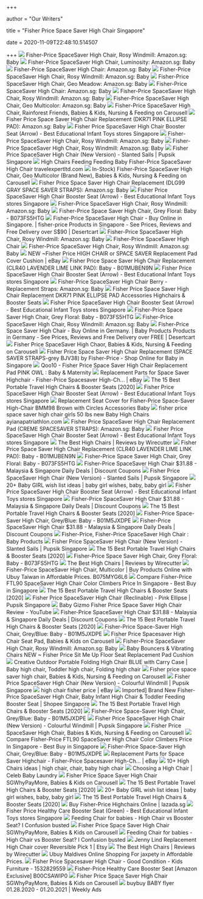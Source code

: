 +++
        
author = "Our Writers"
        
title = "Fisher Price Space Saver High Chair Singapore"
        
date = 2020-11-09T22:48:10.514507
        
+++
[ ![](https://m.media-amazon.com/images/S/aplus-media/vc/ca632626-b558-4ada-95f6-6409339b3554._CR13,0,300,300_PT0_SX300__.jpg)](https://m.media-amazon.com/images/S/aplus-media/vc/ca632626-b558-4ada-95f6-6409339b3554._CR13,0,300,300_PT0_SX300__.jpg) Fisher-Price SpaceSaver High Chair, Rosy Windmill: Amazon.sg: Baby
[ ![](https://images-na.ssl-images-amazon.com/images/I/415p6qbDbbL._AC_SY400_.jpg)](https://images-na.ssl-images-amazon.com/images/I/415p6qbDbbL._AC_SY400_.jpg) Fisher-Price SpaceSaver High Chair, Luminosity: Amazon.sg: Baby
[ ![](https://images-na.ssl-images-amazon.com/images/I/41SRGAwn38L._AC_SY400_.jpg)](https://images-na.ssl-images-amazon.com/images/I/41SRGAwn38L._AC_SY400_.jpg) Fisher-Price SpaceSaver High Chair: Amazon.sg: Baby
[ ![](https://images-na.ssl-images-amazon.com/images/I/41NCoETXFGL._AC_SY400_.jpg)](https://images-na.ssl-images-amazon.com/images/I/41NCoETXFGL._AC_SY400_.jpg) Fisher-Price SpaceSaver High Chair, Rosy Windmill: Amazon.sg: Baby
[ ![](https://images-na.ssl-images-amazon.com/images/I/41KxfNb2B7L._AC_SY400_.jpg)](https://images-na.ssl-images-amazon.com/images/I/41KxfNb2B7L._AC_SY400_.jpg) Fisher-Price SpaceSaver High Chair, Geo Meadow: Amazon.sg: Baby
[ ![](https://images-na.ssl-images-amazon.com/images/I/41aRB9mpprL._AC_SY400_.jpg)](https://images-na.ssl-images-amazon.com/images/I/41aRB9mpprL._AC_SY400_.jpg) Fisher-Price SpaceSaver High Chair: Amazon.sg: Baby
[ ![](https://m.media-amazon.com/images/S/aplus-media/vc/270eaf69-47a1-41bf-9d21-54a3c1862278._CR0,0,300,400_PT0_SX300__.jpg)](https://m.media-amazon.com/images/S/aplus-media/vc/270eaf69-47a1-41bf-9d21-54a3c1862278._CR0,0,300,400_PT0_SX300__.jpg) Fisher-Price SpaceSaver High Chair, Rosy Windmill: Amazon.sg: Baby
[ ![](https://images-na.ssl-images-amazon.com/images/I/41AGRU6VLWL._AC_SY400_.jpg)](https://images-na.ssl-images-amazon.com/images/I/41AGRU6VLWL._AC_SY400_.jpg) Fisher-Price SpaceSaver High Chair, Geo Multicolor: Amazon.sg: Baby
[ ![](https://media.karousell.com/media/photos/products/2019/02/25/fisherprice_spacesaver_high_chair_rainforest_friends_1551064412_16125bd90_progressive)](https://media.karousell.com/media/photos/products/2019/02/25/fisherprice_spacesaver_high_chair_rainforest_friends_1551064412_16125bd90_progressive) Fisher-Price SpaceSaver High Chair, Rainforest Friends, Babies & Kids,  Nursing & Feeding on Carousell
[ ![](https://images-na.ssl-images-amazon.com/images/I/41k3EPBql8L._AC_SY400_.jpg)](https://images-na.ssl-images-amazon.com/images/I/41k3EPBql8L._AC_SY400_.jpg) Fisher Price Space Saver High Chair Replacement (DKR71 PINK ELLIPSE PAD):  Amazon.sg: Baby
[ ![](https://www.lamkins.com.sg/images/Fisher%20Price%20SpaceSaver%20High%20Chair%20Arrow.jpg)](https://www.lamkins.com.sg/images/Fisher%20Price%20SpaceSaver%20High%20Chair%20Arrow.jpg) Fisher Price SpaceSaver High Chair Booster Seat (Arrow) - Best Educational  Infant Toys stores Singapore
[ ![](https://m.media-amazon.com/images/S/aplus-media/vc/11acc970-00f3-49bc-ba64-a208771d19b3._CR0,0,300,300_PT0_SX300__.jpg)](https://m.media-amazon.com/images/S/aplus-media/vc/11acc970-00f3-49bc-ba64-a208771d19b3._CR0,0,300,300_PT0_SX300__.jpg) Fisher-Price SpaceSaver High Chair, Rosy Windmill: Amazon.sg: Baby
[ ![](https://m.media-amazon.com/images/S/aplus-media/vc/ba8fd99f-ed83-4c62-9d7a-9b2c63c3c425._CR0,0,300,300_PT0_SX300__.jpg)](https://m.media-amazon.com/images/S/aplus-media/vc/ba8fd99f-ed83-4c62-9d7a-9b2c63c3c425._CR0,0,300,300_PT0_SX300__.jpg) Fisher-Price SpaceSaver High Chair, Rosy Windmill: Amazon.sg: Baby
[ ![](https://www.pupsikstudio.com/media/catalog/product/cache/1/image/450x/9df78eab33525d08d6e5fb8d27136e95/6/1/61m3pobrlul._sl1500_.jpg)](https://www.pupsikstudio.com/media/catalog/product/cache/1/image/450x/9df78eab33525d08d6e5fb8d27136e95/6/1/61m3pobrlul._sl1500_.jpg) Fisher Price SpaceSaver High Chair (New Version) - Slanted Sails | Pupsik  Singapore
[ ![](https://cdn11.bigcommerce.com/s-qf71ac0q/images/stencil/1280x1280/products/589/760/spacesaver__21244.1441644179.jpg)](https://cdn11.bigcommerce.com/s-qf71ac0q/images/stencil/1280x1280/products/589/760/spacesaver__21244.1441644179.jpg) High Chairs Feeding Feeding Baby Fisher-Price SpaceSaver High Chair  travelexpertltd.com
[ ![](https://media.karousell.com/media/photos/products/2018/10/20/instock_fisherprice_spacesaver_high_chair_geo_multicolor_brand_new_1540042079_1b4b64ae_progressive.jpg)](https://media.karousell.com/media/photos/products/2018/10/20/instock_fisherprice_spacesaver_high_chair_geo_multicolor_brand_new_1540042079_1b4b64ae_progressive.jpg) In-Stock) Fisher-Price SpaceSaver High Chair, Geo Multicolor (Brand New),  Babies & Kids, Nursing & Feeding on Carousell
[ ![](https://images-na.ssl-images-amazon.com/images/I/31h3wIVwwRL._AC_SY400_.jpg)](https://images-na.ssl-images-amazon.com/images/I/31h3wIVwwRL._AC_SY400_.jpg) Fisher Price Space Saver High Chair Replacement (DLG99 GRAY SPACE SAVER  STRAPS): Amazon.sg: Baby
[ ![](https://www.lamkins.com.sg/images/Fisher%20Price%20SpaceSaver%20High%20Chair%20Arrow%205.jpg)](https://www.lamkins.com.sg/images/Fisher%20Price%20SpaceSaver%20High%20Chair%20Arrow%205.jpg) Fisher Price SpaceSaver High Chair Booster Seat (Arrow) - Best Educational  Infant Toys stores Singapore
[ ![](https://images-na.ssl-images-amazon.com/images/I/518HnifIkeL._AC_SY400_.jpg)](https://images-na.ssl-images-amazon.com/images/I/518HnifIkeL._AC_SY400_.jpg) Fisher-Price SpaceSaver High Chair, Rosy Windmill: Amazon.sg: Baby
[ ![](http://www.ktrainfitness.ca/bmz_cache/d/Fisher-Price%20Space%20Saver%20High%20Chair%20%20Grey%20Floral%20-%20B073FS5HTG_5_458x500.jpg)](http://www.ktrainfitness.ca/bmz_cache/d/Fisher-Price%20Space%20Saver%20High%20Chair%20%20Grey%20Floral%20-%20B073FS5HTG_5_458x500.jpg) Fisher-Price Space Saver High Chair, Grey Floral: Baby - B073FS5HTG
[ ![](https://m.media-amazon.com/images/I/61LPik6cwlL.jpg)](https://m.media-amazon.com/images/I/61LPik6cwlL.jpg) Fisher-Price SpaceSaver High Chair - Buy Online in Singapore. | fisher-price  Products in Singapore - See Prices, Reviews and Free Delivery over S$90 |  Desertcart
[ ![](https://m.media-amazon.com/images/S/aplus-media/vc/0486dabe-f4ed-43df-80c4-db0ad4350d7e._CR0,0,300,300_PT0_SX300__.jpg)](https://m.media-amazon.com/images/S/aplus-media/vc/0486dabe-f4ed-43df-80c4-db0ad4350d7e._CR0,0,300,300_PT0_SX300__.jpg) Fisher-Price SpaceSaver High Chair, Rosy Windmill: Amazon.sg: Baby
[ ![](https://s.yimg.com/ny/api/res/1.2/DUNc_7SqIvalxpxVRVWb.Q--~A/YXBwaWQ9aGlnaGxhbmRlcjtzbT0xO3c9ODAw/http://media.zenfs.com/en-US/homerun/good_housekeeping_561/f3052d3d92dfcfe131f1713d76a8d78b)](https://s.yimg.com/ny/api/res/1.2/DUNc_7SqIvalxpxVRVWb.Q--~A/YXBwaWQ9aGlnaGxhbmRlcjtzbT0xO3c9ODAw/http://media.zenfs.com/en-US/homerun/good_housekeeping_561/f3052d3d92dfcfe131f1713d76a8d78b) Fisher-Price SpaceSaver High Chair
[ ![](https://m.media-amazon.com/images/S/aplus-media/vc/28a473c9-49d5-48df-9e4a-8dd3de4d312a._CR0,4,300,300_PT0_SX300__.jpg)](https://m.media-amazon.com/images/S/aplus-media/vc/28a473c9-49d5-48df-9e4a-8dd3de4d312a._CR0,4,300,300_PT0_SX300__.jpg) Fisher-Price SpaceSaver High Chair, Rosy Windmill: Amazon.sg: Baby
[ ![](https://i.ebayimg.com/images/g/eiIAAOSwIB9fh-NN/s-l300.jpg)](https://i.ebayimg.com/images/g/eiIAAOSwIB9fh-NN/s-l300.jpg) NEW ~Fisher Price HIGH CHAIR or SPACE SAVER Replacement Pad Cover Cushion |  eBay
[ ![](http://www.ktrainfitness.ca/bmz_cache/8/Fisher%20Price%20Space%20Saver%20High%20Chair%20Replacement%20(CLR40%20LAVENDER%20LIME%20LINK%20PAD)%20-%20B01MUBEN9N_377x500.jpg)](http://www.ktrainfitness.ca/bmz_cache/8/Fisher%20Price%20Space%20Saver%20High%20Chair%20Replacement%20(CLR40%20LAVENDER%20LIME%20LINK%20PAD)%20-%20B01MUBEN9N_377x500.jpg) Fisher Price Space Saver High Chair Replacement (CLR40 LAVENDER LIME LINK  PAD): Baby - B01MUBEN9N
[ ![](https://www.lamkins.com.sg/images/Fisher%20Price%20SpaceSaver%20High%20Chair%20Arrow%204.jpg)](https://www.lamkins.com.sg/images/Fisher%20Price%20SpaceSaver%20High%20Chair%20Arrow%204.jpg) Fisher Price SpaceSaver High Chair Booster Seat (Arrow) - Best Educational  Infant Toys stores Singapore
[ ![](https://images-na.ssl-images-amazon.com/images/I/2179lxo%2BVpL._AC_SY400_.jpg)](https://images-na.ssl-images-amazon.com/images/I/2179lxo%2BVpL._AC_SY400_.jpg) Fisher-Price SpaceSaver High Chair Berry - Replacement Straps: Amazon.sg:  Baby
[ ![](https://media.kohlsimg.com/is/image/kohls/2508111_Arrow_Dynamic?wid=500&hei=500&op_sharpen=1)](https://media.kohlsimg.com/is/image/kohls/2508111_Arrow_Dynamic?wid=500&hei=500&op_sharpen=1) Fisher Price Space Saver High Chair Replacement DKR71 PINK ELLIPSE PAD  Accessories Highchairs & Booster Seats
[ ![](https://www.lamkins.com.sg/images/Fisher%20Price%20SpaceSaver%20High%20Chair%20Arrow%202.jpg)](https://www.lamkins.com.sg/images/Fisher%20Price%20SpaceSaver%20High%20Chair%20Arrow%202.jpg) Fisher Price SpaceSaver High Chair Booster Seat (Arrow) - Best Educational  Infant Toys stores Singapore
[ ![](http://www.ktrainfitness.ca/bmz_cache/d/Fisher-Price%20Space%20Saver%20High%20Chair%20%20Grey%20Floral%20-%20B073FS5HTG_0_500x500.jpg)](http://www.ktrainfitness.ca/bmz_cache/d/Fisher-Price%20Space%20Saver%20High%20Chair%20%20Grey%20Floral%20-%20B073FS5HTG_0_500x500.jpg) Fisher-Price Space Saver High Chair, Grey Floral: Baby - B073FS5HTG
[ ![](https://m.media-amazon.com/images/S/aplus-media/vc/c95c3481-a4dc-480c-b6d4-fec4c6ca5eb4._CR0,0,300,300_PT0_SX300__.jpg)](https://m.media-amazon.com/images/S/aplus-media/vc/c95c3481-a4dc-480c-b6d4-fec4c6ca5eb4._CR0,0,300,300_PT0_SX300__.jpg) Fisher-Price SpaceSaver High Chair, Rosy Windmill: Amazon.sg: Baby
[ ![](https://images-na.ssl-images-amazon.com/images/I/41UZihmRh2L.jpg)](https://images-na.ssl-images-amazon.com/images/I/41UZihmRh2L.jpg) Fisher-Price Space Saver High Chair - Buy Online in Germany. | Baby  Products Products in Germany - See Prices, Reviews and Free Delivery over  FREE | Desertcart
[ ![](https://media.karousell.com/media/photos/products/2019/11/12/fisher_price_spacesaver_high_chaor_1573542109_7025e516_progressive.jpg)](https://media.karousell.com/media/photos/products/2019/11/12/fisher_price_spacesaver_high_chaor_1573542109_7025e516_progressive.jpg) Fisher Price SpaceSaver High Chaor, Babies & Kids, Nursing & Feeding on  Carousell
[ ![](https://cdn-o.fishpond.com/0116/179/972/183696187/original.jpeg)](https://cdn-o.fishpond.com/0116/179/972/183696187/original.jpeg) Fisher Price Space Saver High Chair Replacement (SPACE SAVER STRAPS-grey  BJV38) by Fisher-Price - Shop Online for Baby in Singapore
[ ![](https://gd.image-gmkt.com/li/567/885/430885567.g_520-w_g.jpg)](https://gd.image-gmkt.com/li/567/885/430885567.g_520-w_g.jpg) Qoo10 - Fisher Price Space Saver High Chair Replacement Pad PINK OWL : Baby  & Maternity
[ ![](https://i.ebayimg.com/images/g/Qp8AAOSwuoZfXH~7/s-l300.jpg)](https://i.ebayimg.com/images/g/Qp8AAOSwuoZfXH~7/s-l300.jpg) Replacement Parts for Space Saver Highchair - Fisher-Price Spacesaver High-Ch...  | eBay
[ ![](https://upgradedpoints.com/wp-content/uploads/2019/08/portable-travel-high-chair.jpg)](https://upgradedpoints.com/wp-content/uploads/2019/08/portable-travel-high-chair.jpg) The 15 Best Portable Travel High Chairs & Booster Seats [2020]
[ ![](https://www.lamkins.com.sg/images/Fisher%20Price%20SpaceSaver%20High%20Chair%20Arrow%203.jpg)](https://www.lamkins.com.sg/images/Fisher%20Price%20SpaceSaver%20High%20Chair%20Arrow%203.jpg) Fisher Price SpaceSaver High Chair Booster Seat (Arrow) - Best Educational  Infant Toys stores Singapore
[ ![](https://images-na.ssl-images-amazon.com/images/I/61ZHAH1lqDL._SL1070_.jpg)](https://images-na.ssl-images-amazon.com/images/I/61ZHAH1lqDL._SL1070_.jpg) Replacement Seat Cover for Fisher-Price Space-Saver High-Chair BMM98 Brown  with Circles Accessories Baby
[ ![](https://i5.walmartimages.com/dfw/6e29e393-a095/k2-_480d6410-599f-43db-960f-d4bdbf1f6c5c.v1.jpg)](https://i5.walmartimages.com/dfw/6e29e393-a095/k2-_480d6410-599f-43db-960f-d4bdbf1f6c5c.v1.jpg) fisher price space saver high chair girls 50 lbs new Baby High Chairs  ayianapatriathlon.com
[ ![](https://images-na.ssl-images-amazon.com/images/I/21caQmPTSnL._AC_SY400_.jpg)](https://images-na.ssl-images-amazon.com/images/I/21caQmPTSnL._AC_SY400_.jpg) Fisher Price SpaceSaver High Chair Replacement Pad (CREME SPACESAVER  STRAPS): Amazon.sg: Baby
[ ![](https://www.lamkins.com.sg/images/Fisher%20Price%20SpaceSaver%20High%20Chair%20Arrow%207.jpg)](https://www.lamkins.com.sg/images/Fisher%20Price%20SpaceSaver%20High%20Chair%20Arrow%207.jpg) Fisher Price SpaceSaver High Chair Booster Seat (Arrow) - Best Educational  Infant Toys stores Singapore
[ ![](https://cdn.thewirecutter.com/wp-content/uploads/2017/07/high-chairs-2x1-fullres-4207-1024x512.jpg)](https://cdn.thewirecutter.com/wp-content/uploads/2017/07/high-chairs-2x1-fullres-4207-1024x512.jpg) The Best High Chairs | Reviews by Wirecutter
[ ![](http://www.ktrainfitness.ca/bmz_cache/6/Fisher%20Price%20Space%20Saver%20High%20Chair%20Replacement%20(CLR40%20LAVENDER%20LIME%20LINK%20PAD)%20-%20B01MUBEN9N_0_463x500.jpg)](http://www.ktrainfitness.ca/bmz_cache/6/Fisher%20Price%20Space%20Saver%20High%20Chair%20Replacement%20(CLR40%20LAVENDER%20LIME%20LINK%20PAD)%20-%20B01MUBEN9N_0_463x500.jpg) Fisher Price Space Saver High Chair Replacement (CLR40 LAVENDER LIME LINK  PAD): Baby - B01MUBEN9N
[ ![](http://www.ktrainfitness.ca/bmz_cache/2/Fisher-Price%20Space%20Saver%20High%20Chair%20%20Grey%20Floral%20-%20B073FS5HTG_3_445x500.jpg)](http://www.ktrainfitness.ca/bmz_cache/2/Fisher-Price%20Space%20Saver%20High%20Chair%20%20Grey%20Floral%20-%20B073FS5HTG_3_445x500.jpg) Fisher-Price Space Saver High Chair, Grey Floral: Baby - B073FS5HTG
[ ![](http://www.mydeal.asia/wp-content/uploads/thumbs_dir/Fisher-Price-SpaceSaver-High-Chair--1shan7dnqxu86vx7iqj8o7repi0qfl2f41meav8f41hw.jpg)](http://www.mydeal.asia/wp-content/uploads/thumbs_dir/Fisher-Price-SpaceSaver-High-Chair--1shan7dnqxu86vx7iqj8o7repi0qfl2f41meav8f41hw.jpg) Fisher-Price SpaceSaver High Chair $31.88 - Malaysia & Singapore Daily  Deals | Discount Coupons
[ ![](https://www.pupsikstudio.com/media/catalog/product/cache/1/image/450x/9df78eab33525d08d6e5fb8d27136e95/6/1/61_51paf2fl._sl1500_.jpg)](https://www.pupsikstudio.com/media/catalog/product/cache/1/image/450x/9df78eab33525d08d6e5fb8d27136e95/6/1/61_51paf2fl._sl1500_.jpg) Fisher Price SpaceSaver High Chair (New Version) - Slanted Sails | Pupsik  Singapore
[ ![](https://i.pinimg.com/236x/f6/fb/1f/f6fb1fd802cdcddba7f47c126f5e6fda--butterfly-baby-space-saver.jpg)](https://i.pinimg.com/236x/f6/fb/1f/f6fb1fd802cdcddba7f47c126f5e6fda--butterfly-baby-space-saver.jpg) 20+ Baby GIRL wish list ideas | baby girl wishes, baby, baby girl
[ ![](https://www.lamkins.com.sg/images/Fisher%20Price%20SpaceSaver%20High%20Chair%20Booster%20Seat%20Arrow%20Dynamic%20DRF75%20box.jpg)](https://www.lamkins.com.sg/images/Fisher%20Price%20SpaceSaver%20High%20Chair%20Booster%20Seat%20Arrow%20Dynamic%20DRF75%20box.jpg) Fisher Price SpaceSaver High Chair Booster Seat (Arrow) - Best Educational  Infant Toys stores Singapore
[ ![](http://www.mydeal.asia/wp-content/uploads/thumbs_dir/Fisher-Price-SpaceSaver-High-Chair-2-1shan7ivqnt3c8f7xo1hxlm39otsoztvud08rz7rdaxg.jpg)](http://www.mydeal.asia/wp-content/uploads/thumbs_dir/Fisher-Price-SpaceSaver-High-Chair-2-1shan7ivqnt3c8f7xo1hxlm39otsoztvud08rz7rdaxg.jpg) Fisher-Price SpaceSaver High Chair $31.88 - Malaysia & Singapore Daily  Deals | Discount Coupons
[ ![](https://m.media-amazon.com/images/I/41cGfw8Ql9L.jpg)](https://m.media-amazon.com/images/I/41cGfw8Ql9L.jpg) The 15 Best Portable Travel High Chairs & Booster Seats [2020]
[ ![](http://www.ktrainfitness.ca/bmz_cache/4/Fisher-Price%20Space-Saver%20High%20Chair%20%20GreyBlue%20-%20B01M5JXDPE_3_312x500.jpg)](http://www.ktrainfitness.ca/bmz_cache/4/Fisher-Price%20Space-Saver%20High%20Chair%20%20GreyBlue%20-%20B01M5JXDPE_3_312x500.jpg) Fisher-Price Space-Saver High Chair, Grey/Blue: Baby - B01M5JXDPE
[ ![](http://www.mydeal.asia/wp-content/uploads/thumbs_dir/Fisher-Price-SpaceSaver-High-Chair-3-1shan7o3qdryhkx8cljr6zgrtvmuyelckoe39373mkd0.jpg)](http://www.mydeal.asia/wp-content/uploads/thumbs_dir/Fisher-Price-SpaceSaver-High-Chair-3-1shan7o3qdryhkx8cljr6zgrtvmuyelckoe39373mkd0.jpg) Fisher-Price SpaceSaver High Chair $31.88 - Malaysia & Singapore Daily  Deals | Discount Coupons
[ ![](https://1outlets.com/img-vCDN/40806d97367fc7584acc95b6abe34de1,0.jpg.jpg)](https://1outlets.com/img-vCDN/40806d97367fc7584acc95b6abe34de1,0.jpg.jpg) Fisher-Price, Fisher-Price SpaceSaver High Chair : Baby Products
[ ![](https://www.pupsikstudio.com/media/catalog/product/cache/1/image/450x/9df78eab33525d08d6e5fb8d27136e95/7/1/71vwbrzlagl._sl1500_.jpg)](https://www.pupsikstudio.com/media/catalog/product/cache/1/image/450x/9df78eab33525d08d6e5fb8d27136e95/7/1/71vwbrzlagl._sl1500_.jpg) Fisher Price SpaceSaver High Chair (New Version) - Slanted Sails | Pupsik  Singapore
[ ![](https://m.media-amazon.com/images/I/41gZPZjsrYL.jpg)](https://m.media-amazon.com/images/I/41gZPZjsrYL.jpg) The 15 Best Portable Travel High Chairs & Booster Seats [2020]
[ ![](http://www.ktrainfitness.ca/bmz_cache/1/Fisher-Price%20Space%20Saver%20High%20Chair%20%20Grey%20Floral%20-%20B073FS5HTG_1_417x500.jpg)](http://www.ktrainfitness.ca/bmz_cache/1/Fisher-Price%20Space%20Saver%20High%20Chair%20%20Grey%20Floral%20-%20B073FS5HTG_1_417x500.jpg) Fisher-Price Space Saver High Chair, Grey Floral: Baby - B073FS5HTG
[ ![](https://d1b5h9psu9yexj.cloudfront.net/19982/Fisher-Price-Healthy-Care-Deluxe-Booster-Seat_20180319-165332_full.jpg)](https://d1b5h9psu9yexj.cloudfront.net/19982/Fisher-Price-Healthy-Care-Deluxe-Booster-Seat_20180319-165332_full.jpg) The Best High Chairs | Reviews by Wirecutter
[ ![](https://www.u-buy.com.tw/productimg/?image=aHR0cHM6Ly9pbWFnZXMtbmEuc3NsLWltYWdlcy1hbWF6b24uY29tL2ltYWdlcy9JLzgxMVF1LXkxS1VMLl9TUzQwMF8uanBn.jpg)](https://www.u-buy.com.tw/productimg/?image=aHR0cHM6Ly9pbWFnZXMtbmEuc3NsLWltYWdlcy1hbWF6b24uY29tL2ltYWdlcy9JLzgxMVF1LXkxS1VMLl9TUzQwMF8uanBn.jpg) Fisher-Price SpaceSaver High Chair, Multicolor | Buy Products Online with  Ubuy Taiwan in Affordable Prices. B075MYG6L6
[ ![](https://bestbuy.aseanpriceblog.org/sg/1050/products/original/76a75a72940edaa7c5757c7d5ca5ce3c.jpg.webp)](https://bestbuy.aseanpriceblog.org/sg/1050/products/original/76a75a72940edaa7c5757c7d5ca5ce3c.jpg.webp) Compare Fisher-Price FTL90 SpaceSaver High Chair Color Climbers Price In  Singapore - Best Buy in Singapore
[ ![](https://m.media-amazon.com/images/I/416ae4YSWgL.jpg)](https://m.media-amazon.com/images/I/416ae4YSWgL.jpg) The 15 Best Portable Travel High Chairs & Booster Seats [2020]
[ ![](https://www.pupsikstudio.com/media/wysiwyg/image/chair1.jpg)](https://www.pupsikstudio.com/media/wysiwyg/image/chair1.jpg) Fisher Price SpaceSaver High Chair (Reclinable) - Pink Ellipse | Pupsik  Singapore
[ ![](https://i.ytimg.com/vi/G5aSdT25HZ4/hqdefault.jpg)](https://i.ytimg.com/vi/G5aSdT25HZ4/hqdefault.jpg) Baby Gizmo Fisher Price Space Saver High Chair Review - YouTube
[ ![](http://www.mydeal.asia/wp-content/uploads/thumbs_dir/Fisher-Price-SpaceSaver-High-Chair-1-1shan7g9qstnrk67q7adawoqzlf9kag5h7bbjf838o7o.jpg)](http://www.mydeal.asia/wp-content/uploads/thumbs_dir/Fisher-Price-SpaceSaver-High-Chair-1-1shan7g9qstnrk67q7adawoqzlf9kag5h7bbjf838o7o.jpg) Fisher-Price SpaceSaver High Chair $31.88 - Malaysia & Singapore Daily  Deals | Discount Coupons
[ ![](https://m.media-amazon.com/images/I/41a3yEoKikL.jpg)](https://m.media-amazon.com/images/I/41a3yEoKikL.jpg) The 15 Best Portable Travel High Chairs & Booster Seats [2020]
[ ![](http://www.ktrainfitness.ca/bmz_cache/0/Fisher-Price%20Space-Saver%20High%20Chair%20%20GreyBlue%20-%20B01M5JXDPE_2_326x500.jpg)](http://www.ktrainfitness.ca/bmz_cache/0/Fisher-Price%20Space-Saver%20High%20Chair%20%20GreyBlue%20-%20B01M5JXDPE_2_326x500.jpg) Fisher-Price Space-Saver High Chair, Grey/Blue: Baby - B01M5JXDPE
[ ![](https://media.karousell.com/media/photos/products/2015/01/22/fisher_price_spacesaver_high_chair_seat_pad_1421927513_4a599452.jpg)](https://media.karousell.com/media/photos/products/2015/01/22/fisher_price_spacesaver_high_chair_seat_pad_1421927513_4a599452.jpg) Fisher Price Spacesaver High Chair Seat Pad, Babies & Kids on Carousell
[ ![](https://images-na.ssl-images-amazon.com/images/I/81DRNUsqaRL._AC_UL600_SR600,600_.jpg)](https://images-na.ssl-images-amazon.com/images/I/81DRNUsqaRL._AC_UL600_SR600,600_.jpg) Fisher-Price SpaceSaver High Chair, Rosy Windmill: Amazon.sg: Baby
[ ![](https://i.ebayimg.com/images/g/0fAAAOSwRTJehUPp/s-l640.jpg)](https://i.ebayimg.com/images/g/0fAAAOSwRTJehUPp/s-l640.jpg) Baby Bouncers & Vibrating Chairs NEW ~ Fisher Price Sit Me Up Floor Seat  Replacement Pad Cushion
[ ![](https://i.pinimg.com/originals/af/c4/79/afc479a7572714702930ce843f2b2417.jpg)](https://i.pinimg.com/originals/af/c4/79/afc479a7572714702930ce843f2b2417.jpg) Creative Outdoor Portable Folding High Chair BLUE with Carry Case | Baby  high chair, Toddler high chair, Folding high chair
[ ![](https://media.karousell.com/media/photos/products/2018/09/18/fisher_price_space_saver_high_chair_1537248883_b79f2c7e_progressive.jpg)](https://media.karousell.com/media/photos/products/2018/09/18/fisher_price_space_saver_high_chair_1537248883_b79f2c7e_progressive.jpg) Fisher price space saver high chair, Babies & Kids, Nursing & Feeding on  Carousell
[ ![](https://i.ytimg.com/vi/TqhybwOpzKs/maxresdefault.jpg)](https://i.ytimg.com/vi/TqhybwOpzKs/maxresdefault.jpg) Fisher Price SpaceSaver High Chair (New Version) - Colourful Windmill |  Pupsik Singapore
[ ![](https://i.ebayimg.com/thumbs/images/g/QEYAAOSw7bZdwIg4/s-l225.jpg)](https://i.ebayimg.com/thumbs/images/g/QEYAAOSw7bZdwIg4/s-l225.jpg) high chair fisher price | eBay
[ ![](https://cf.shopee.sg/file/9d24db7234b2b511e71bb1101392fb17)](https://cf.shopee.sg/file/9d24db7234b2b511e71bb1101392fb17) Imported] Brand New Fisher-Price SpaceSaver High Chair, Baby Infant High  Chair & Toddler Feeding Booster Seat | Shopee Singapore
[ ![](https://m.media-amazon.com/images/I/41eRG1YRjVL.jpg)](https://m.media-amazon.com/images/I/41eRG1YRjVL.jpg) The 15 Best Portable Travel High Chairs & Booster Seats [2020]
[ ![](http://www.ktrainfitness.ca/bmz_cache/6/Fisher-Price%20Space-Saver%20High%20Chair%20%20GreyBlue%20-%20B01M5JXDPE_0_238x500.jpg)](http://www.ktrainfitness.ca/bmz_cache/6/Fisher-Price%20Space-Saver%20High%20Chair%20%20GreyBlue%20-%20B01M5JXDPE_0_238x500.jpg) Fisher-Price Space-Saver High Chair, Grey/Blue: Baby - B01M5JXDPE
[ ![](https://www.pupsikstudio.com/media/catalog/product/cache/1/image/450x/9df78eab33525d08d6e5fb8d27136e95/7/1/71jenbw-nzl._sl1500_.jpg)](https://www.pupsikstudio.com/media/catalog/product/cache/1/image/450x/9df78eab33525d08d6e5fb8d27136e95/7/1/71jenbw-nzl._sl1500_.jpg) Fisher Price SpaceSaver High Chair (New Version) - Colourful Windmill |  Pupsik Singapore
[ ![](https://media.karousell.com/media/photos/products/2019/01/08/fisher_price_spacesaver_high_chair_1546927927_bb1037f6.jpg)](https://media.karousell.com/media/photos/products/2019/01/08/fisher_price_spacesaver_high_chair_1546927927_bb1037f6.jpg) Fisher Price SpaceSaver High Chair, Babies & Kids, Nursing & Feeding on  Carousell
[ ![](https://bestbuy.aseanpriceblog.org/sg/1050/products/original/faa27946bf9f244ba59975c4fd120db9.jpg.webp)](https://bestbuy.aseanpriceblog.org/sg/1050/products/original/faa27946bf9f244ba59975c4fd120db9.jpg.webp) Compare Fisher-Price FTL90 SpaceSaver High Chair Color Climbers Price In  Singapore - Best Buy in Singapore
[ ![](http://www.ktrainfitness.ca/bmz_cache/7/Fisher-Price%20Space-Saver%20High%20Chair%20%20GreyBlue%20-%20B01M5JXDPE_4_408x500.jpg)](http://www.ktrainfitness.ca/bmz_cache/7/Fisher-Price%20Space-Saver%20High%20Chair%20%20GreyBlue%20-%20B01M5JXDPE_4_408x500.jpg) Fisher-Price Space-Saver High Chair, Grey/Blue: Baby - B01M5JXDPE
[ ![](https://i.ebayimg.com/thumbs/images/g/MtkAAOSwIf9e222R/s-l200.jpg)](https://i.ebayimg.com/thumbs/images/g/MtkAAOSwIf9e222R/s-l200.jpg) Replacement Parts for Space Saver Highchair - Fisher-Price Spacesaver High-Ch...  | eBay
[ ![](https://i.pinimg.com/236x/0e/a1/13/0ea11300832093f6f8c6f6bfd31d11c5--butterfly-baby-butterfly-nursery.jpg)](https://i.pinimg.com/236x/0e/a1/13/0ea11300832093f6f8c6f6bfd31d11c5--butterfly-baby-butterfly-nursery.jpg) 10+ High Chairs ideas | high chair, chair, baby high chair
[ ![](https://celebbabylaundry.com/wp-content/uploads/2012/01/reclining-highchair.jpg)](https://celebbabylaundry.com/wp-content/uploads/2012/01/reclining-highchair.jpg) Choosing a High Chair | Celeb Baby Laundry
[ ![](https://media.karousell.com/media/photos/products/2016/04/24/fisher_price_space_saver_high_chair_sgwhypaymore_1461500563_9bcc2560.jpg)](https://media.karousell.com/media/photos/products/2016/04/24/fisher_price_space_saver_high_chair_sgwhypaymore_1461500563_9bcc2560.jpg) Fisher Price Space Saver High Chair SGWhyPayMore, Babies & Kids on Carousell
[ ![](https://m.media-amazon.com/images/I/41p-gHKJyNL.jpg)](https://m.media-amazon.com/images/I/41p-gHKJyNL.jpg) The 15 Best Portable Travel High Chairs & Booster Seats [2020]
[ ![](https://i.pinimg.com/236x/7d/71/83/7d7183f9d199215810cac45ed6d4e111--baby-ariel-mismatched-chairs.jpg)](https://i.pinimg.com/236x/7d/71/83/7d7183f9d199215810cac45ed6d4e111--baby-ariel-mismatched-chairs.jpg) 20+ Baby GIRL wish list ideas | baby girl wishes, baby, baby girl
[ ![](https://m.media-amazon.com/images/I/41x04LnLbLL.jpg)](https://m.media-amazon.com/images/I/41x04LnLbLL.jpg) The 15 Best Portable Travel High Chairs & Booster Seats [2020]
[ ![](https://sg-live-01.slatic.net/original/f4c45cd7f4a89a971519995ba4098fb7.jpg)](https://sg-live-01.slatic.net/original/f4c45cd7f4a89a971519995ba4098fb7.jpg) Buy Fisher-Price Highchairs Online | lazada.sg
[ ![](https://www.lamkins.com.sg/images/Fisher%20Price%20Healthy%20Care%20Booster%20Seat.jpg)](https://www.lamkins.com.sg/images/Fisher%20Price%20Healthy%20Care%20Booster%20Seat.jpg) Fisher Price Healthy Care Booster Seat (Green) - Best Educational Infant  Toys stores Singapore
[ ![](https://i2.wp.com/shivanigarg.co/wp-content/uploads/2017/06/feeding-chair-high-chair-or-booster-chair.jpg?fit=502%2C279&ssl=1)](https://i2.wp.com/shivanigarg.co/wp-content/uploads/2017/06/feeding-chair-high-chair-or-booster-chair.jpg?fit=502%2C279&ssl=1) Feeding Chair for babies - High Chair vs Booster Seat? I Confusion busted
[ ![](https://media.karousell.com/media/photos/products/2016/04/24/fisher_price_space_saver_high_chair_sgwhypaymore_1461500563_753293a8.jpg)](https://media.karousell.com/media/photos/products/2016/04/24/fisher_price_space_saver_high_chair_sgwhypaymore_1461500563_753293a8.jpg) Fisher Price Space Saver High Chair SGWhyPayMore, Babies & Kids on Carousell
[ ![](https://shivanigarg.co/wp-content/uploads/2017/06/high-chair-booster-seat-amazon_750_1470_1500-588x600.jpg)](https://shivanigarg.co/wp-content/uploads/2017/06/high-chair-booster-seat-amazon_750_1470_1500-588x600.jpg) Feeding Chair for babies - High Chair vs Booster Seat? I Confusion busted
[ ![](https://i.etsystatic.com/5370439/r/il/c607c5/1745241424/il_570xN.1745241424_o8w4.jpg)](https://i.etsystatic.com/5370439/r/il/c607c5/1745241424/il_570xN.1745241424_o8w4.jpg) Jenny Lind Replacement High Chair cover Reversible Pick 1 | Etsy
[ ![](https://d1b5h9psu9yexj.cloudfront.net/19979/IKEA-Antilop_20170714-211523_fullsize.jpg)](https://d1b5h9psu9yexj.cloudfront.net/19979/IKEA-Antilop_20170714-211523_fullsize.jpg) The Best High Chairs | Reviews by Wirecutter
[ ![](https://www.ubuy.mv/productimg/?image=aHR0cHM6Ly9pbWFnZXMtbmEuc3NsLWltYWdlcy1hbWF6b24uY29tL2ltYWdlcy9JLzUxcFhQQVJKSGFMLl9TUzQwMF8uanBn.jpg)](https://www.ubuy.mv/productimg/?image=aHR0cHM6Ly9pbWFnZXMtbmEuc3NsLWltYWdlcy1hbWF6b24uY29tL2ltYWdlcy9JLzUxcFhQQVJKSGFMLl9TUzQwMF8uanBn.jpg) Ubuy Maldives Online Shopping For jaxpety in Affordable Prices.
[ ![](https://apollo-singapore.akamaized.net/v1/files/tx3co2ud64rg1-IN/image;s=850x0)](https://apollo-singapore.akamaized.net/v1/files/tx3co2ud64rg1-IN/image;s=850x0) Fisher Price Spacesaver High Chair - Good Condition - Kids Furniture -  1532829559
[ ![](http://www.brianlawdermilk.com/image/cache/data/category_22/FisherPrice%20Healthy%20Care%20Booster%20Seat%20Amazon%20Exclusive%20B00CSAWIP0-500x500_0.jpg)](http://www.brianlawdermilk.com/image/cache/data/category_22/FisherPrice%20Healthy%20Care%20Booster%20Seat%20Amazon%20Exclusive%20B00CSAWIP0-500x500_0.jpg) Fisher-Price Healthy Care Booster Seat [Amazon Exclusive] B00CSAWIP0
[ ![](https://media.karousell.com/media/photos/products/2016/04/24/fisher_price_space_saver_high_chair_sgwhypaymore_1461500563_f7ac1c09.jpg)](https://media.karousell.com/media/photos/products/2016/04/24/fisher_price_space_saver_high_chair_sgwhypaymore_1461500563_f7ac1c09.jpg) Fisher Price Space Saver High Chair SGWhyPayMore, Babies & Kids on Carousell
[ ![](https://weekly-ads.us/public/gimg/1/6/4/9/2/3/0/1649230-950-100000.jpg)](https://weekly-ads.us/public/gimg/1/6/4/9/2/3/0/1649230-950-100000.jpg) buybuy BABY flyer 01.28.2020 - 01.20.2021 | Weekly Ads
